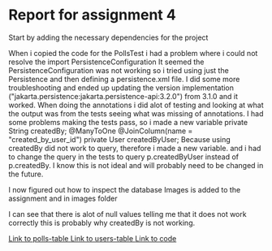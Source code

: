 # Report for assignment 4

Start by adding the necessary dependencies for the project

When i copied the code for the PollsTest i had a problem where i could not resolve the import PersistenceConfiguration
It seemed the PersistenceConfiguration was not working so i tried using just the Persistence and then defining a persistence.xml file. I did some more troubleshooting and ended up updating the version implementation ("jakarta.persistence:jakarta.persistence-api:3.2.0") from 3.1.0 and it worked.
When doing the annotations i did alot of testing and looking at what the output was from the tests seeing what was missing of annotations.
I had some problems making the tests pass, so i made a new variable private String 
    createdBy;
    @ManyToOne
    @JoinColumn(name = "created_by_user_id")
    private User createdByUser;
Because using createdBy did not work to query, therefore i made a new variable. and i had to change the query in the tests to query p.createdByUser instead of p.createdBy. I know this is not ideal and will probably need to be changed in the future. 

I now figured out how to inspect the database
Images is added to the assignment and in images folder

I can see that there is alot of null values telling me that it does not work correctly this is probably why createdBy is not working.

[ Link to polls-table ](https://github.com/SondreGarnes/experiment1_dat250/blob/main/images/polls_table.png)
[ Link to users-table ](https://github.com/SondreGarnes/experiment1_dat250/blob/main/images/users_table.png)
[ Link to code ](https://github.com/SondreGarnes/experiment1_dat250)